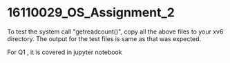 # 16110029_OS_Assignment_2

To test the system call "getreadcount()", copy all the above files to your xv6 directory. The output for the test files is same as that was expected.

For Q1 , it is covered in jupyter notebook
